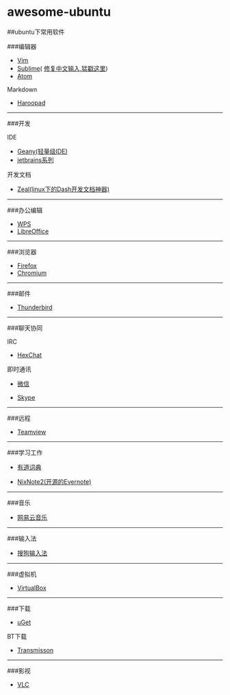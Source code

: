 # awesome-ubuntu

##ubuntu下常用软件


###编辑器

+ [Vim](http://www.vim.org/)
+ [Sublime](http://www.sublimetext.com/)( [修复中文输入,猛戳这里](https://github.com/Mark24Code/sublime-text-imfix))
+ [Atom](https://atom.io/)

Markdown

+ [Haroopad](http://pad.haroopress.com/user.html)

---

###开发

IDE

+ [Geany(轻量级IDE)](http://www.geany.org/)
+ [jetbrains系列](http://www.jetbrains.com/)

开发文档

+ [Zeal(linux下的Dash开发文档神器)](https://zealdocs.org/)

---

###办公编辑

+ [WPS](http://linux.wps.cn/)
+ [LibreOffice](http://zh-cn.libreoffice.org/)

---
###浏览器

+ [Firefox](http://www.firefox.com.cn/?utm_medium=referral&utm_source=mozilla.org)
+ [Chromium](www.chromium.org )

---
###邮件

+ [Thunderbird](https://www.mozilla.org/zh-CN/thunderbird/)

---

###聊天协同

IRC

+ [HexChat](http://hexchat.github.io/)

即时通讯

+ [微信](https://wx.qq.com/)

+ [Skype](https://community.skype.com/t5/Linux/bd-p/Linux)

---

###远程

+ [Teamview](https://www.teamviewer.com/en/download/linux/)

---

###学习工作

+ [有道词典](http://cidian.youdao.com/multi.html)

+ [NixNote2(开源的Evernote)](https://sourceforge.net/projects/nevernote/)

---

###音乐
+ [网易云音乐](http://music.163.com/#/download)

---

###输入法

+ [搜狗输入法](http://pinyin.sogou.com/linux/)

---

###虚拟机

+ [VirtualBox](https://www.virtualbox.org/)

---

###下载

+ [uGet](http://ugetdm.com/)

BT下载

+ [Transmisson](https://www.transmissionbt.com/)

---

###影视

+ [VLC](http://www.videolan.org/vlc/)



